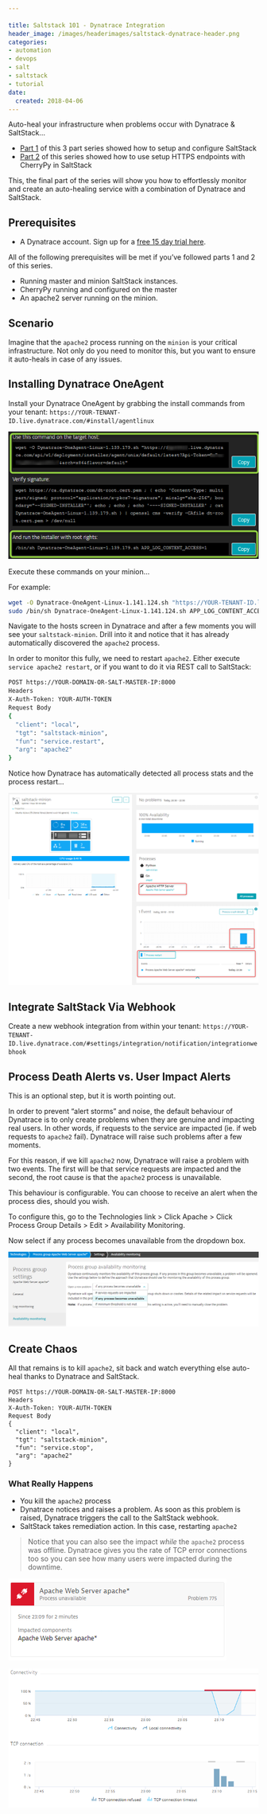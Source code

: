 ```yaml
---

title: Saltstack 101 - Dynatrace Integration
header_image: /images/headerimages/saltstack-dynatrace-header.png
categories:
- automation
- devops
- salt
- saltstack
- tutorial
date:
  created: 2018-04-06
---
```


Auto-heal your infrastructure when problems occur with Dynatrace & SaltStack...

- [Part 1](saltstack-101-setup-configuration.md) of this 3 part series showed how to setup and configure SaltStack
- [Part 2](saltstack-101-webhooks.md) of this series showed how to use setup HTTPS endpoints with CherryPy in SaltStack

<!-- more -->

This, the final part of the series will show you how to effortlessly monitor and create an auto-healing service with a combination of Dynatrace and SaltStack.

## Prerequisites

- A Dynatrace account. Sign up for a [free 15 day trial here](https://dynatrace.com/trial).

All of the following prerequisites will be met if you’ve followed parts 1 and 2 of this series.

- Running master and minion SaltStack instances.
- CherryPy running and configured on the master
- An apache2 server running on the minion.

## Scenario

Imagine that the `apache2` process running on the `minion` is your critical infrastructure. Not only do you need to monitor this, but you want to ensure it auto-heals in case of any issues.

## Installing Dynatrace OneAgent

Install your Dynatrace OneAgent by grabbing the install commands from your tenant: `https://YOUR-TENANT-ID.live.dynatrace.com/#install/agentlinux`

![](../images/postimages/saltstack-integration-1.png)

Execute these commands on your minion…

For example:

```bash
wget -O Dynatrace-OneAgent-Linux-1.141.124.sh "https://YOUR-TENANT-ID.live.dynatrace.com/api/v1/deployment/installer/agent/unix/default/latest?Api-Token=***&arch=x86&flavor=default"
sudo /bin/sh Dynatrace-OneAgent-Linux-1.141.124.sh APP_LOG_CONTENT_ACCESS=1
```

Navigate to the hosts screen in Dynatrace and after a few moments you will see your `saltstack-minion`. Drill into it and notice that it has already automatically discovered the `apache2` process.

In order to monitor this fully, we need to restart `apache2`. Either execute `service apache2 restart`, or if you want to do it via REST call to SaltStack:

```bash
POST https://YOUR-DOMAIN-OR-SALT-MASTER-IP:8000
Headers
X-Auth-Token: YOUR-AUTH-TOKEN
Request Body
{
  "client": "local",
  "tgt": "saltstack-minion",
  "fun": "service.restart",
  "arg": "apache2"
}
```

Notice how Dynatrace has automatically detected all process stats and the process restart...

![](../images/postimages/saltstack-integration-2.png)

## Integrate SaltStack Via Webhook

Create a new webhook integration from within your tenant: `https://YOUR-TENANT-ID.live.dynatrace.com/#settings/integration/notification/integrationwebhook`


## Process Death Alerts vs. User Impact Alerts

This is an optional step, but it is worth pointing out.

In order to prevent “alert storms” and noise, the default behaviour of Dynatrace is to only create problems when they are genuine and impacting real users. In other words, if requests to the service are impacted (ie. if web requests to `apache2` fail). Dynatrace will raise such problems after a few moments.

For this reason, if we kill `apache2` now, Dynatrace will raise a problem with two events. The first will be that service requests are impacted and the second, the root cause is that the `apache2` process is unavailable.

This behaviour is configurable. You can choose to receive an alert when the process dies, should you wish.

To configure this, go to the Technologies link > Click Apache > Click Process Group Details > Edit > Availability Monitoring.

Now select if any process becomes unavailable from the dropdown box.

![](../images/postimages/saltstack-integration-3.png)


## Create Chaos

All that remains is to kill `apache2`, sit back and watch everything else auto-heal thanks to Dynatrace and SaltStack.

```
POST https://YOUR-DOMAIN-OR-SALT-MASTER-IP:8000
Headers
X-Auth-Token: YOUR-AUTH-TOKEN
Request Body
{
  "client": "local",
  "tgt": "saltstack-minion",
  "fun": "service.stop",
  "arg": "apache2"
}
```

### What Really Happens

- You kill the `apache2` process
- Dynatrace notices and raises a problem. As soon as this problem is raised, Dynatrace triggers the call to the SaltStack webhook.
- SaltStack takes remediation action. In this case, restarting `apache2`

> Notice that you can also see the impact _while_ the `apache2` process was offline. Dynatrace gives you the rate of TCP error connections too so you can see how many users were impacted during the downtime.

![](../images/postimages/saltstack-integration-4.png)

![](../images/postimages/saltstack-integration-5.png)
